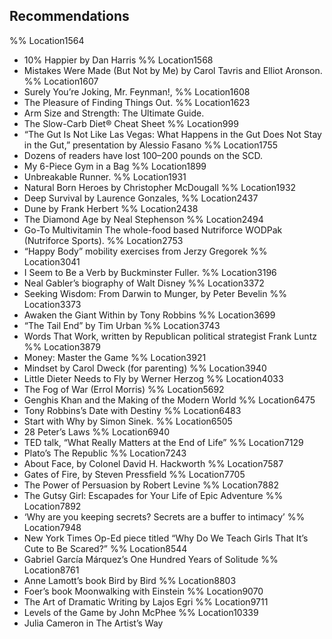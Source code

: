## Recommendations

%% Location1564 
- 10% Happier by Dan Harris 
%% Location1568 
- Mistakes Were Made (But Not by Me) by Carol Tavris and Elliot Aronson. 
%% Location1607 
- Surely You’re Joking, Mr. Feynman!, 
%% Location1608 
- The Pleasure of Finding Things Out. 
%% Location1623 
- Arm Size and Strength: The Ultimate Guide. 
- The Slow-Carb Diet® Cheat Sheet
%% Location999 
- “The Gut Is Not Like Las Vegas: What Happens in the Gut Does Not Stay in the Gut,” presentation by Alessio Fasano 
%% Location1755 
- Dozens of readers have lost 100–200 pounds on the SCD. 
- My 6-Piece Gym in a Bag 
%% Location1899 
- Unbreakable Runner. 
%% Location1931 
- Natural Born Heroes by Christopher McDougall 
%% Location1932 
- Deep Survival by Laurence Gonzales, 
%% Location2437 
- Dune by Frank Herbert 
%% Location2438 
- The Diamond Age by Neal Stephenson 
%% Location2494 
- Go-To Multivitamin The whole-food based Nutriforce WODPak (Nutriforce Sports).
%% Location2753 
- “Happy Body” mobility exercises from Jerzy Gregorek 
%% Location3041 
- I Seem to Be a Verb by Buckminster Fuller.
%% Location3196 
- Neal Gabler’s biography of Walt Disney
%% Location3372 
- Seeking Wisdom: From Darwin to Munger, by Peter Bevelin
%% Location3373 
- Awaken the Giant Within by Tony Robbins 
%% Location3699 
- “The Tail End” by Tim Urban 
%% Location3743 
- Words That Work, written by Republican political strategist Frank Luntz
%% Location3879 
- Money: Master the Game
%% Location3921 
- Mindset by Carol Dweck (for parenting) 
%% Location3940 
- Little Dieter Needs to Fly by Werner Herzog 
%% Location4033 
- The Fog of War (Errol Morris)
%% Location5692 
- Genghis Khan and the Making of the Modern World
%% Location6475 
- Tony Robbins’s Date with Destiny 
%% Location6483 
- Start with Why by Simon Sinek.
%% Location6505 
- 28 Peter’s Laws
%% Location6940 
- TED talk, “What Really Matters at the End of Life”
%% Location7129 
- Plato’s The Republic
%% Location7243 
- About Face, by Colonel David H. Hackworth
%% Location7587 
- Gates of Fire, by Steven Pressfield
%% Location7705 
- The Power of Persuasion by Robert Levine
%% Location7882 
- The Gutsy Girl: Escapades for Your Life of Epic Adventure
%% Location7892 
- ‘Why are you keeping secrets? Secrets are a buffer to intimacy’ 
%% Location7948 
- New York Times Op-Ed piece titled “Why Do We Teach Girls That It’s Cute to Be Scared?”
%% Location8544 
- Gabriel García Márquez’s One Hundred Years of Solitude 
%% Location8761 
- Anne Lamott’s book Bird by Bird 
%% Location8803 
- Foer’s book Moonwalking with Einstein
%% Location9070 
- The Art of Dramatic Writing by Lajos Egri 
%% Location9711 
- Levels of the Game by John McPhee
%% Location10339 
- Julia Cameron in The Artist’s Way